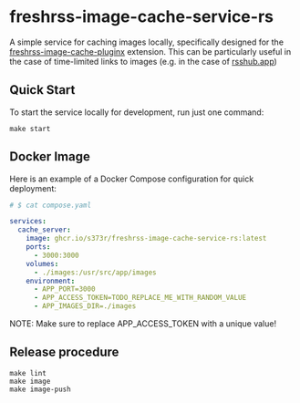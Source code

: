 # freshrss-image-cache-service-rs

A simple service for caching images locally, specifically designed for
the [freshrss-image-cache-pluginx](https://github.com/Victrid/freshrss-image-cache-plugin) extension. This can be
particularly useful in the case of time-limited links to images (e.g. in the case of [rsshub.app](https://rsshub.app/))

## Quick Start

To start the service locally for development, run just one command:

```shell
make start
```

## Docker Image

Here is an example of a Docker Compose configuration for quick deployment:

```yaml
# $ cat compose.yaml

services:
  cache_server:
    image: ghcr.io/s373r/freshrss-image-cache-service-rs:latest
    ports:
      - 3000:3000
    volumes:
      - ./images:/usr/src/app/images
    environment:
      - APP_PORT=3000
      - APP_ACCESS_TOKEN=TODO_REPLACE_ME_WITH_RANDOM_VALUE
      - APP_IMAGES_DIR=./images
```

NOTE: Make sure to replace APP_ACCESS_TOKEN with a unique value!

## Release procedure

```shell
make lint
make image
make image-push
```
